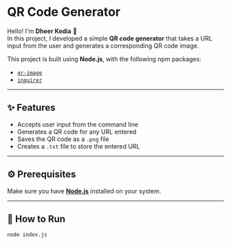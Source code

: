# QR Code Generator

Hello! I'm **Dheer Kedia** 👋  
In this project, I developed a simple **QR code generator** that takes a URL input from the user and generates a corresponding QR code image.

This project is built using **Node.js**, with the following npm packages:
- [`qr-image`](https://www.npmjs.com/package/qr-image)
- [`inquirer`](https://www.npmjs.com/package/inquirer)

---

## ✨ Features

- Accepts user input from the command line
- Generates a QR code for any URL entered
- Saves the QR code as a `.png` file
- Creates a `.txt` file to store the entered URL

---

## ⚙️ Prerequisites

Make sure you have **[Node.js](https://nodejs.org/)** installed on your system.

---

## 🚀 How to Run

```bash
node index.js

